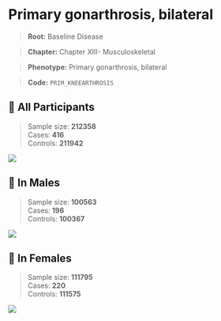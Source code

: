# Primary gonarthrosis, bilateral

> **Root:** Baseline Disease  

> **Chapter:** Chapter XIII- Musculoskeletal  

> **Phenotype:** Primary gonarthrosis, bilateral  

> **Code:** `PRIM_KNEEARTHROSIS`

## 🧪 All Participants  
> Sample size: **212358**  
> Cases: **416**  
> Controls: **211942**
<img src="/Disease/Figures/ALL/Incidence/PRIM_KNEEARTHROSIS.png"/>
<CsvTable src="/Disease_Data/ALL/Incidence/COX_PRIM_KNEEARTHROSIS.csv" label="🔍 View full results" />

## 👨 In Males  
> Sample size: **100563**  
> Cases: **196**  
> Controls: **100367**
<img src="/Disease/Figures/Male/Incidence/PRIM_KNEEARTHROSIS.png"/>
<CsvTable src="/Disease_Data/Male/Incidence/COX_PRIM_KNEEARTHROSIS.csv" label="🔍 View full results" />

## 👩 In Females  
> Sample size: **111795**  
> Cases: **220**  
> Controls: **111575**
<img src="/Disease/Figures/Female/Incidence/PRIM_KNEEARTHROSIS.png"/>
<CsvTable src="/Disease_Data/Female/Incidence/COX_PRIM_KNEEARTHROSIS.csv" label="🔍 View full results" />
